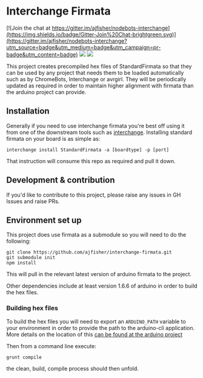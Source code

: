 # Interchange Firmata

[![Join the chat at https://gitter.im/ajfisher/nodebots-interchange](https://img.shields.io/badge/Gitter-Join%20Chat-brightgreen.svg)](https://gitter.im/ajfisher/nodebots-interchange?utm_source=badge&utm_medium=badge&utm_campaign=pr-badge&utm_content=badge)
![](https://img.shields.io/badge/status-Ready-green.svg)
![](https://img.shields.io/github/issues/ajfisher/interchange-firmata.svg)

This project creates precompiled hex files of StandardFirmata so that they can
be used by any project that needs them to be loaded automatically such as by 
ChromeBots, Interchange or avrgirl. They will be periodically updated as required
in order to maintain higher alignment with firmata than the arduino project can
provide.

## Installation

Generally if you need to use interchange firmata you're best off using it from
one of the downstream tools such as [interchange](https://github.com/ajfisher/nodebots-interchange). 
Installing standard firmata on your board is as simple as:

```
interchange install StandardFirmata -a [boardtype] -p [port]
```

That instruction will consume this repo as required and pull it down.

## Development & contribution

If you'd like to contribute to this project, please raise any issues in
GH Issues and raise PRs. 

## Environment set up

This project does use firmata as a submodule so you will need to do the following:

```
git clone https://github.com/ajfisher/interchange-firmata.git
git submodule init
npm install
```

This will pull in the relevant latest version of arduino firmata to the project.

Other dependencies include at least version 1.6.6 of arduino in order to 
build the hex files.

### Building hex files

To build the hex files you will need to export an `ARDUINO_PATH` variable to
your environment in order to provide the path to the arduino-cli application. 
More details on the location of this [can be found at the arduino project](https://github.com/arduino/Arduino/blob/master/build/shared/manpage.adoc)

Then from a command line execute:

```
grunt compile
```

the clean, build, compile process should then unfold.
